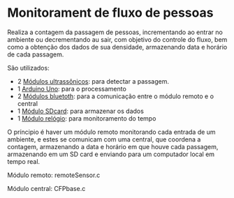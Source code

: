# Monitorament de fluxo de pessoas

Realiza a contagem da passagem de pessoas, incrementando ao entrar no ambiente ou decrementando au sair, com objetivo do controle do fluxo, bem como a obtenção dos dados de sua densidade, armazenando data e horário de cada passagem.

São utilizados:
- 2 [Módulos ultrassônicos](https://images-na.ssl-images-amazon.com/images/I/61dBXHczMuL._SX425_.jpg): para detectar a passagem.
- 1 [Arduino Uno](https://s3-sa-east-1.amazonaws.com/multilogica-files/arduino_uno_r3_4_M.jpg): para o processamento
- 2 [Módulos bluetoth](https://http2.mlstatic.com/modulo-bluetooth-hc-06-rs232-arduino-hc-06-D_NQ_NP_696305-MLB25000728948_082016-F.jpg): para a comunicação entre o módulo remoto e o central
- 1 [Módulo SDcard](http://lghttp.57222.nexcesscdn.net/803B362/magento/media/catalog/product/cache/1/image/650x/040ec09b1e35df139433887a97daa66f/m/_/m_dulo_sd_card-5.jpg): para armazenar os dados
- 1 [Módulo relógio](https://uploads.filipeflop.com/2014/06/Real_Time_Clock_DS13075.jpg): para monitoramento do tempo

O príncipio é haver um módulo remoto monitorando cada entrada de um ambiente, e estes se comunicam com uma central, que coordena a contagem, armazenando a data e horário em que houve cada passagem, armazenando em um SD card e enviando para um computador local em tempo real.


Módulo remoto: remoteSensor.c

Módulo central: CFPbase.c



